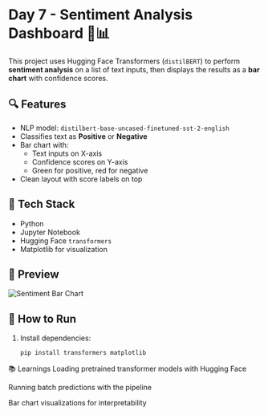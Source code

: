 # Day 7 - Sentiment Analysis Dashboard 🤖📊

This project uses Hugging Face Transformers (`distilBERT`) to perform **sentiment analysis** on a list of text inputs, then displays the results as a **bar chart** with confidence scores.

## 🔍 Features

- NLP model: `distilbert-base-uncased-finetuned-sst-2-english`
- Classifies text as **Positive** or **Negative**
- Bar chart with:
  - Text inputs on X-axis
  - Confidence scores on Y-axis
  - Green for positive, red for negative
- Clean layout with score labels on top

## 🧠 Tech Stack

- Python
- Jupyter Notebook
- Hugging Face `transformers`
- Matplotlib for visualization

## 📸 Preview

![Sentiment Bar Chart](screenshot.png) <!-- Replace with your screenshot filename -->

## 🚀 How to Run

1. Install dependencies:
   ```bash
   pip install transformers matplotlib

📚 Learnings
Loading pretrained transformer models with Hugging Face

Running batch predictions with the pipeline

Bar chart visualizations for interpretability

